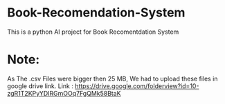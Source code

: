 # Book-Recomendation-System
This is a python AI project for Book Recomentdation System
# Note:
As The .csv Files were bigger then 25 MB, We had to upload these files in google drive link.
Link :
https://drive.google.com/folderview?id=10-zgR1T2KPyYDIRGmOOq7FgQMk58BtaK

